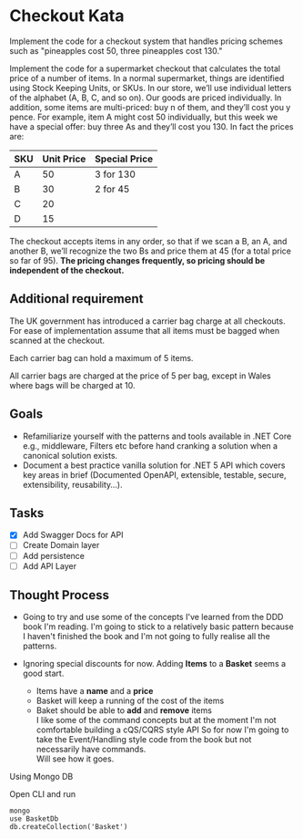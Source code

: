 # Checkout Kata

Implement the code for a checkout system that handles pricing schemes such as "pineapples cost 50, three pineapples cost 130."

Implement the code for a supermarket checkout that calculates the total price of a number of items. In a normal supermarket, things are identified using Stock Keeping Units, or SKUs. In our store, we’ll use individual letters of the alphabet (A, B, C, and so on). Our goods are priced individually. In addition, some items are multi-priced: buy n of them, and they’ll cost you y pence. For example, item A might cost 50 individually, but this week we have a special offer: buy three As and they’ll cost you 130. In fact the prices are:

| SKU  | Unit Price | Special Price |
| ---- | ---------- | ------------- |
| A    | 50         | 3 for 130     |
| B    | 30         | 2 for 45      |
| C    | 20         |               |
| D    | 15         |               |

The checkout accepts items in any order, so that if we scan a B, an A, and another B, we’ll recognize the two Bs and price them at 45 (for a total price so far of 95). **The pricing changes frequently, so pricing should be independent of the checkout.**

## Additional requirement

The UK government has introduced a carrier bag charge at all checkouts. For ease of implementation assume that all items must be bagged when scanned at the checkout.

Each carrier bag can hold a maximum of 5 items.

All carrier bags are charged at the price of 5 per bag, except in Wales where bags will be charged at 10.

## Goals

* Refamiliarize yourself with the patterns and tools available in .NET Core e.g., middleware, Filters etc before hand cranking a solution when a canonical solution exists.
* Document a best practice vanilla solution for .NET 5 API which covers key areas in brief (Documented OpenAPI, extensible, testable, secure, extensibility, reusability…).

## Tasks

- [x] Add Swagger Docs for API
- [ ] Create Domain layer
- [ ] Add persistence
- [ ] Add API Layer

## Thought Process

* Going to try and use some of the concepts I've learned from the DDD book I'm reading.
I'm going to stick to a relatively basic pattern because I haven't finished the book and I'm not going to fully realise all the patterns.
  
* Ignoring special discounts for now.
  Adding **Items** to a **Basket** seems a good start.
  * Items have a **name** and a **price**
  * Basket will keep a running of the cost of the items
  * Baket should be able to **add** and **remove** items  
  I like some of the command concepts but at the moment I'm not comfortable building a cQS/CQRS style API
  So for now I'm going to take the Event/Handling style code from the book but not necessarily have commands.    
  Will see how it goes.  


Using Mongo DB 

Open CLI and run

```
mongo
use BasketDb
db.createCollection('Basket')
```